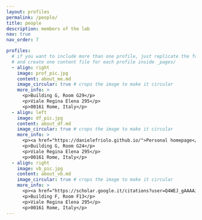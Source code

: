 ```yaml
---
layout: profiles
permalink: /people/
title: people
description: members of the lab
nav: true
nav_order: 7

profiles:
  # if you want to include more than one profile, just replicate the following block
  # and create one content file for each profile inside _pages/
  - align: right
    image: prof_pic.jpg
    content: about_me.md
    image_circular: true # crops the image to make it circular
    more_info: >
      <p>Building G, Room G29</p>
      <p>Viale Regina Elena 295</p>
      <p>00161 Rome, Italy</p>
  - align: left
    image: df_pic.jpg
    content: about_df.md
    image_circular: true # crops the image to make it circular
    more_info: >
      <p><a href="https://danielefriolo.github.io/">Personal homepage</p>
      <p>Building G, Room G24</p>
      <p>Viale Regina Elena 295</p>
      <p>00161 Rome, Italy</p>
  - align: right
    image: vb_pic.jpg
    content: about_vb.md
    image_circular: true # crops the image to make it circular
    more_info: >
      <p><a href="https://scholar.google.it/citations?user=Q4WEJ_gAAAAJ&hl=en">Personal homepage</p>
      <p>Building F, Room F13</p>
      <p>Viale Regina Elena 295</p>
      <p>00161 Rome, Italy</p>
---
```


